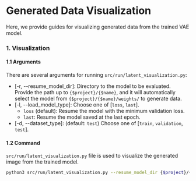 # Generated Data Visualization
Here, we provide guides for visualizing generated data from the trained VAE model.

### 1. Visualization
#### 1.1 Arguments
There are several arguments for running `src/run/latent_visualization.py`:
* [-r, --resume_model_dir]: Directory to the model to be evaluated. Provide the path up to `{$project}/{$name}`, and it will automatically select the model from `{$project}/{$name}/weights/` to generate data.
* [-l, --load_model_type]: Choose one of [`loss`, `last`].
    * `loss` (default): Resume the model with the minimum validation loss.
    * `last`: Resume the model saved at the last epoch.
* [-d, --dataset_type]: (default: `test`) Choose one of [`train`, `validation`, `test`].


#### 1.2 Command
`src/run/latent_visualization.py` file is used to visualize the generated image from the trained model.
```bash
python3 src/run/latent_visualization.py --resume_model_dir {$project}/{$name}
```
